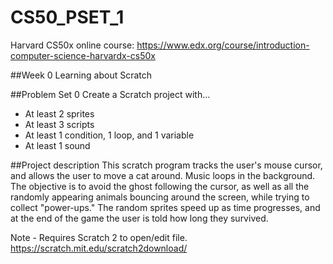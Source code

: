 # CS50_PSET_1
Harvard CS50x online course: https://www.edx.org/course/introduction-computer-science-harvardx-cs50x

##Week 0
Learning about Scratch

##Problem Set 0
Create a Scratch project with...
- At least 2 sprites
- At least 3 scripts
- At least 1 condition, 1 loop, and 1 variable
- At least 1 sound

##Project description
  This scratch program tracks the user's mouse cursor, and allows the user to move a cat around. Music loops in the background. The objective is to avoid the ghost following the cursor, as well as all the randomly appearing animals bouncing around the screen, while trying to collect "power-ups." The random sprites speed up as time progresses, and at the end of the game the user is told how long they survived.

Note - Requires Scratch 2 to open/edit file.
https://scratch.mit.edu/scratch2download/
